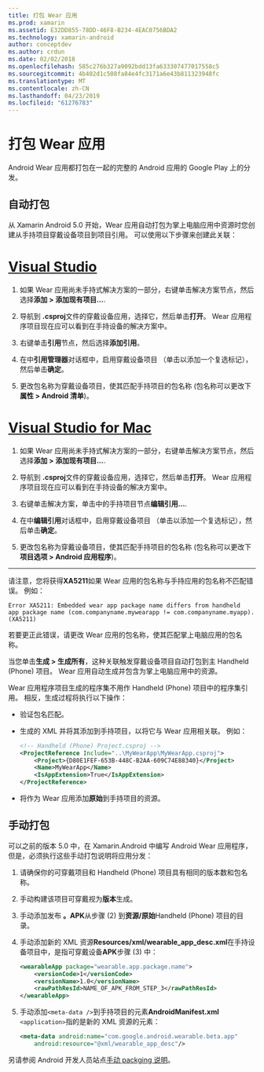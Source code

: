 ```yaml
---
title: 打包 Wear 应用
ms.prod: xamarin
ms.assetid: E32DD855-78DD-46F8-B234-4EAC0756BDA2
ms.technology: xamarin-android
author: conceptdev
ms.author: crdun
ms.date: 02/02/2018
ms.openlocfilehash: 585c276b327a9092bdd13fa633307477017558c5
ms.sourcegitcommit: 4b402d1c508fa84e4fc3171a6e43b811323948fc
ms.translationtype: MT
ms.contentlocale: zh-CN
ms.lasthandoff: 04/23/2019
ms.locfileid: "61276783"
---
```

# <a name="packaging-wear-apps"></a>打包 Wear 应用

Android Wear 应用都打包在一起的完整的 Android 应用的 Google Play 上的分发。 

## <a name="automatic-packaging"></a>自动打包

从 Xamarin Android 5.0 开始，Wear 应用自动打包为掌上电脑应用中资源时您创建从手持项目穿戴设备项目到项目引用。 可以使用以下步骤来创建此关联： 

# <a name="visual-studiotabwindows"></a>[Visual Studio](#tab/windows)

1. 如果 Wear 应用尚未手持式解决方案的一部分，右键单击解决方案节点，然后选择**添加 > 添加现有项目...**.

2. 导航到 **.csproj**文件的穿戴设备应用，选择它，然后单击**打开**。 Wear 应用程序项目现在应可以看到在手持设备的解决方案中。

3. 右键单击**引用**节点，然后选择**添加引用**。

4. 在中**引用管理器**对话框中，启用穿戴设备项目 （单击以添加一个复选标记），然后单击**确定**。

5. 更改包名称为穿戴设备项目，使其匹配手持项目的包名称 (包名称可以更改下**属性 > Android 清单**)。

# <a name="visual-studio-for-mactabmacos"></a>[Visual Studio for Mac](#tab/macos)

1. 如果 Wear 应用尚未手持式解决方案的一部分，右键单击解决方案节点，然后选择**添加 > 添加现有项目...**.

2. 导航到 **.csproj**文件的穿戴设备应用，选择它，然后单击**打开**。 Wear 应用程序项目现在应可以看到在手持设备的解决方案中。

3. 右键单击解决方案，单击中的手持项目节点**编辑引用...**.

4. 在中**编辑引用**对话框中，启用穿戴设备项目 （单击以添加一个复选标记），然后单击**确定**。

5. 更改包名称为穿戴设备项目，使其匹配手持项目的包名称 (包名称可以更改下**项目选项 > Android 应用程序**)。

-----


请注意，您将获得**XA5211**如果 Wear 应用的包名称与手持应用的包名称不匹配错误。 例如：

```shell
Error XA5211: Embedded wear app package name differs from handheld 
app package name (com.companyname.mywearapp != com.companyname.myapp). (XA5211)
```

若要更正此错误，请更改 Wear 应用的包名称，使其匹配掌上电脑应用的包名称。

当您单击**生成 > 生成所有**，这种关联触发穿戴设备项目自动打包到主 Handheld (Phone) 项目。 Wear 应用自动生成并包含为掌上电脑应用中的资源。

Wear 应用程序项目生成的程序集不用作 Handheld (Phone) 项目中的程序集引用。 相反，生成过程将执行以下操作：

-   验证包名匹配。 

-   生成的 XML 并将其添加到手持项目，以将它与 Wear 应用相关联。 例如： 

    ```xml
    <!-- Handheld (Phone) Project.csproj -->
    <ProjectReference Include="..\MyWearApp\MyWearApp.csproj">
        <Project>{D80E1FEF-653B-448C-B2AA-609C74E88340}</Project>
        <Name>MyWearApp</Name>
        <IsAppExtension>True</IsAppExtension>
    </ProjectReference>
    ```

-   将作为 Wear 应用添加**原始**到手持项目的资源。 


## <a name="manual-packaging"></a>手动打包

可以之前的版本 5.0 中，在 Xamarin.Android 中编写 Android Wear 应用程序，但是，必须执行这些手动打包说明将应用分发： 

1. 请确保你的可穿戴项目和 Handheld (Phone) 项目具有相同的版本数和包名称。

2. 手动构建该项目可穿戴视为**版本**生成。

3. 手动添加发布 **。APK**从步骤 (2) 到**资源/原始**Handheld (Phone) 项目的目录。

4. 手动添加新的 XML 资源**Resources/xml/wearable_app_desc.xml**在手持设备项目中，是指可穿戴设备**APK**步骤 (3) 中：

    ```xml
    <wearableApp package="wearable.app.package.name">
        <versionCode>1</versionCode>
        <versionName>1.0</versionName>
        <rawPathResId>NAME_OF_APK_FROM_STEP_3</rawPathResId>
    </wearableApp>
    ```

5. 手动添加`<meta-data />`到手持项目的元素**AndroidManifest.xml** `<application>`指的是新的 XML 资源的元素：

    ```xml
    <meta-data android:name="com.google.android.wearable.beta.app"
        android:resource="@xml/wearable_app_desc"/>
    ```

另请参阅 Android 开发人员站点[手动 packging 说明](https://developer.android.com/training/wearables/apps/packaging.html#PackageManually)。

